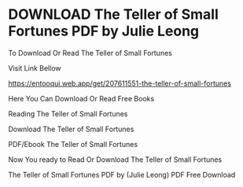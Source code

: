 # DOWNLOAD The Teller of Small Fortunes PDF by Julie Leong

To Download Or Read The Teller of Small Fortunes

Visit Link Bellow

https://entooqui.web.app/get/207611551-the-teller-of-small-fortunes

Here You Can Download Or Read Free Books

Reading The Teller of Small Fortunes

Download The Teller of Small Fortunes

PDF/Ebook The Teller of Small Fortunes

Now You ready to Read Or Download The Teller of Small Fortunes

The Teller of Small Fortunes PDF by (Julie Leong) PDF Free Download
